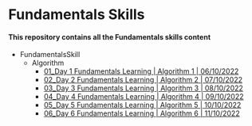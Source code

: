 # Fundamentals Skills

#### This repository contains all the Fundamentals skills content


- FundamentalsSkill
    - Algorithm
        - [01_Day 1 Fundamentals Learning | Algorithm 1 | 06/10/2022](https://github.com/rohit-753/FundamentalsSkill/tree/main/01_Day%201%20Fundamentals%20Learning)
        - [02_Day 2 Fundamentals Learning | Algorithm 2 | 07/10/2022](https://github.com/rohit-753/FundamentalsSkill/tree/main/02_Day%202%20of%20Fundamentals%20Learning)
        - [03_Day 3 Fundamentals Learning | Algorithm 3 | 08/10/2022](https://github.com/rohit-753/FundamentalsSkill/tree/main/03_Day%203%20of%20Fundamentals%20Learning)
        - [04_Day 4 Fundamentals Learning | Algorithm 4 | 09/10/2022](https://github.com/rohit-753/FundamentalsSkill/tree/main/04_Day%204%20of%20Fundamentals%20Learning)
        - [05_Day 5 Fundamentals Learning | Algorithm 5 | 10/10/2022](https://github.com/rohit-753/FundamentalsSkill/tree/main/05_Day%205%20of%20Fundamentals%20Learning)
        - [06_Day 6 Fundamentals Learning | Algorithm 6 | 11/10/2022](https://github.com/rohit-753/FundamentalsSkill/tree/main/06_Day%206%20of%20Fundamentals%20Learning)
